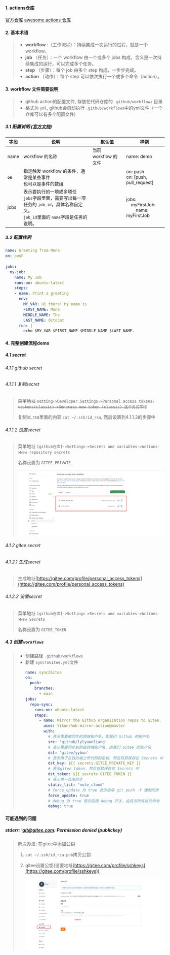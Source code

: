 #### 1. actions仓库

[官方仓库](https://github.com/marketplace?type=actions)       [awesome actions 仓库](https://github.com/sdras/awesome-actions)

#### 2. 基本术语

> * **workflow** :（工作流程）：持续集成一次运行的过程，就是一个 workflow。
> * **job** （任务）：一个 workflow 由一个或多个 jobs 构成，含义是一次持续集成的运行，可以完成多个任务。
> * **step** （步骤）：每个 job 由多个 step 构成，一步步完成。
> * **action** （动作）：每个 step 可以依次执行一个或多个命令（action）。

#### 3. workflow 文件简要说明

> - github action的配置文件, 存放在代码仓库的 `.github/workflows` 目录
> - 格式为 `yml`, github会自动执行 `.github/workflows`中的yml文件. (一个仓库可以有多个配置文件)

##### 3.1 配置说明 ([官方文档](https://help.github.com/en/articles/workflow-syntax-for-github-actions))

| 字段             | 说明                                                                                                                                               | 默认值               | 样例                                                            |
| ---------------- | -------------------------------------------------------------------------------------------------------------------------------------------------- | -------------------- | --------------------------------------------------------------- |
| name             | workflow 的名称                                                                                                                                    | 当前 workflow 的文件 | name: demo                                                      |
| **`on`** | 指定触发 workflow 的条件，通常是某些事件<br />也可以是事件的数组                                                                                   |                      | on: push<br />on: [push, pull_request]                          |
| jobs             | 表示要执行的一项或多项任<br />`jobs`字段里面，需要写出每一项任务的 `job_id`，具体名称自定义。<br />`job_id`里面的 `name`字段是任务的说明。 |                      | jobs:<br />    myFirstJob: <br />        name: myFirstJob |

##### 3.2 配置样例

```yml
name: Greeting from Mona
on: push

jobs:
  my-job:
    name: My Job
    runs-on: ubuntu-latest
    steps:
    - name: Print a greeting
      env:
        MY_VAR: Hi there! My name is
        FIRST_NAME: Mona
        MIDDLE_NAME: The
        LAST_NAME: Octocat
      run: |
        echo $MY_VAR $FIRST_NAME $MIDDLE_NAME $LAST_NAME.
```

#### 4. 完整创建流程demo

##### 4.1 secret

###### 4.1.1 github secret

###### 4.1.1.1 复制secret

> ~~菜单地址 `setting->Developer Settings->Personal access tokens->tokens(classic)->Generate new token (classic) 这个方式不行`~~
>
> 复制id_rsa里面的内容 `cat ~/.ssh/id_rsa`, 然后设置到4.1.1.2的步骤中

###### 4.1.1.2 设置secret

> 菜单地址 `[github仓库]->Settings->Secrets and variables->Actions->New repository secrets`
>
> 名称设置为 `GITEE_PRIVATE_`
>
> ![1687704442885](./image/2.GithubActions/secret截图.png)

###### 4.1.2 gitee secret

###### 4.1.2.1 生成secret

> 生成地址[https://gitee.com/profile/personal_access_tokens](https://gitee.com/profile/personal_access_tokens)

###### 4.1.2.2 设置secret

> 菜单地址 `[github仓库]->Settings->Secrets and variables->Actions->New Secrets`
>
> 名称设置为 `GITEE_TOKEN`

##### 4.3 创建 `workflows`

> - 创建路径 `.github/workflows`
> - 新建 `syncToGitee.yml`文件
>   ```yml
>   name: sync2Gitee
>   on:
>     push:
>       branches:
>         - main
>   jobs:
>     repo-sync:
>       runs-on: ubuntu-latest
>       steps:
>         - name: Mirror the Github organization repos to Gitee.
>           uses: Yikun/hub-mirror-action@master
>           with:
>             # 表示需要被同步的源端账户名，即我们 Github 的账户名
>             src: 'github/lylyuanliang'
>             # 表示需要同步到的目的端账户名，即我们 Gitee 的账户名
>             dst: 'gitee/yybun'
>             # 表示用于在目的端上传代码的私钥，然后将其保存在 Secrets 中
>             dst_key: ${{ secrets.GITEE_PRIVATE_KEY }}
>             # 表示gitee token，然后将其保存在 Secrets 中 
>             dst_token: ${{ secrets.GITEE_TOKEN }}
>             # 表示单一仓库同步
>             static_list: "note_cloud"
>             # force_update 为 true 表示启用 git push -f 强制同步 
>             force_update: true
>             # debug 为 true 表示启用 debug 开关，会显示所有执行命令 
>             debug: true
>   ```

#### 可能遇到的问题

##### stderr: 'git@gitee.com: Permission denied (publickey)

> 解决办法: 在gitee中添加公钥
>
> 1. `cat ~/.ssh/id_rsa.pub`拷贝公钥
> 2. gitee设置公钥(设置地址[https://gitee.com/profile/sshkeys](https://gitee.com/profile/sshkeys))
>
>    ![1691743026464](image/2.GithubActions/1691743026464.png)
